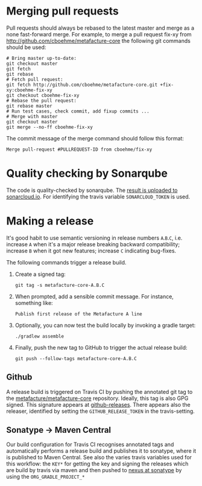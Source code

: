 # Merging pull requests

Pull requests should always be rebased to the latest master and merge as a none fast-forward merge.
For example, to merge a pull request fix-xy from http://github.com/cboehme/metafacture-core the following git commands should be used:
```
# Bring master up-to-date:
git checkout master
git fetch
git rebase
# Fetch pull request:
git fetch http://github.com/cboehme/metafacture-core.git +fix-xy:cboehme-fix-xy
git checkout cboehme-fix-xy
# Rebase the pull request:
git rebase master
# Run test cases, check commit, add fixup commits ...
# Merge with master
git checkout master
git merge --no-ff cboehme-fix-xy
```
The commit message of the merge command should follow this format:
```
Merge pull-request #PULLREQUEST-ID from cboehme/fix-xy
```
# Quality checking by Sonarqube

The code is quality-checked by sonarqube. The [result is uploaded to sonarcloud.io](https://sonarcloud.io/dashboard?id=org.metafacture%3Ametafacture-core). For identifying the travis variable `SONARCLOUD_TOKEN` is used.

# Making a release

It's good habit to use semantic versioning in release numbers `A`.`B`.`C`, i.e. increase `A` when it's a major release breaking backward compatibility; increase `B` when it got new features; increase `C` indicating bug-fixes.

The following commands trigger a release build.

 1. Create a signed tag:
    ```
    git tag -s metafacture-core-A.B.C
    ```
 1. When prompted, add a sensible commit message. For instance, something like:
    ```
    Publish first release of the Metafacture A line
    ```
 1. Optionally, you can now test the build locally by invoking a gradle target:
    ```
    ./gradlew assemble
    ```
 1. Finally, push the new tag to GitHub to trigger the actual release build:
    ```
    git push --follow-tags metafacture-core-A.B.C
    ```
  
## Github
A release build is triggered on Travis CI by pushing the annotated git tag to the [metafacture/metafacture-core](https://github.com/metafacture/metafacture-core) repository. Ideally, this tag is also GPG signed. This signature appears at [github-releases](https://github.com/metafacture/metafacture-core/releases).
There appears also the releaser, identified by setting the `GITHUB_RELEASE_TOKEN` in the travis-setting.

## Sonatype -> Maven Central
Our build configuration for Travis CI recognises annotated tags and automatically performs a release build and publishes it to sonatype, where it is published to Maven Central. See also the varies travis variables used for this workflow: the `KEY*` for getting the key and signing the releases which are build by travis via maven and then pushed to [nexus at sonatype](https://oss.sonatype.org/) by using the `ORG_GRADLE_PROJECT_*` 




